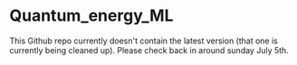 # Quantum_energy_ML
 
This Github repo currently doesn't contain the latest version (that one is currently being cleaned up). Please check back in around sunday July 5th.